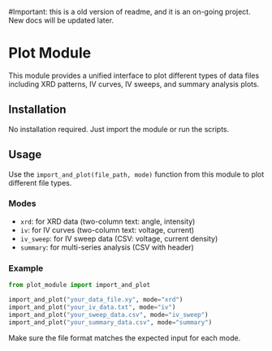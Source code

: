 #Important: this is a old version of readme, and it is an on-going project. New docs will be updated later.
# Plot Module

This module provides a unified interface to plot different types of data files including XRD patterns, IV curves, IV sweeps, and summary analysis plots.

## Installation

No installation required. Just import the module or run the scripts.

## Usage

Use the `import_and_plot(file_path, mode)` function from this module to plot different file types.

### Modes
- `xrd`: for XRD data (two-column text: angle, intensity)
- `iv`: for IV curves (two-column text: voltage, current)
- `iv_sweep`: for IV sweep data (CSV: voltage, current density)
- `summary`: for multi-series analysis (CSV with header)

### Example

```python
from plot_module import import_and_plot

import_and_plot("your_data_file.xy", mode="xrd")
import_and_plot("your_iv_data.txt", mode="iv")
import_and_plot("your_sweep_data.csv", mode="iv_sweep")
import_and_plot("your_summary_data.csv", mode="summary")
```

Make sure the file format matches the expected input for each mode.
